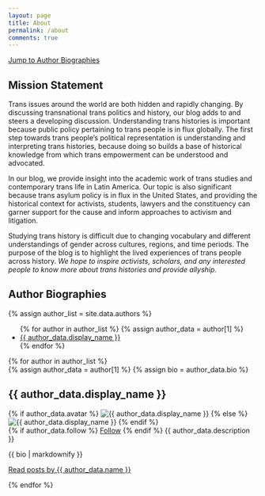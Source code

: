 ```yaml
---
layout: page
title: About
permalink: /about
comments: true
---
```


[Jump to Author Biographies](#authors)

<h2 id="mission">
Mission Statement
</h2>

<div>
<p>
Trans issues around the world are both hidden and rapidly changing. By discussing transnational trans politics and history, our blog adds to and steers a developing discussion. Understanding trans histories is important because public policy pertaining to trans people is in flux globally. The first step towards trans people’s political representation is understanding and interpreting trans histories, because doing so builds a base of historical knowledge from which trans empowerment can be understood and advocated.
</p>
<p>
In our blog, we provide insight into the academic work of trans studies and contemporary trans life in Latin America. Our topic is also significant because trans asylum policy is in flux in the United States, and providing the historical context for activists, students, lawyers and the constituency can garner support for the cause and inform approaches to activism and litigation. 
</p>
<p>
Studying trans history is difficult due to changing vocabulary and different understandings of gender across cultures, regions, and time periods. The purpose of the blog is to highlight the lived experiences of trans people across history.<em> We hope to inspire activists, scholars, and any interested people to know more about trans histories and provide allyship. </em>
</p>
</div>

<h2 id="authors">Author Biographies</h2>
  {% assign author_list = site.data.authors %}
  <div class="author-nav">
    <ul>
      {% for author in author_list %}
        {% assign author_data  = author[1] %}
        <li>
              <a href="#{{ author[0] }}">{{ author_data.display_name }}</a>
        </li>
      {% endfor %}
    </ul>
  </div>
<div class="authorpage">
  {% for author in author_list %}
    <div id="{{ author[0] }}">
    {% assign author_data  = author[1] %}
    {% assign bio = author_data.bio %}
      <h2>{{ author_data.display_name }}</h2>
        <div class="row post-top-meta">
        <div class="col-xs-12 col-md-3 col-lg-2 text-center text-md-left mb-4 mb-md-0">
            {% if author_data.avatar %}
            <img class="author-thumb" src="{{site.baseurl}}/{{ author_data.avatar }}"
                alt="{{ author_data.display_name }}">
            {% else %}
            <img class="author-thumb"
                src="https://www.gravatar.com/avatar/{{ author_data.gravatar }}?s=250&d=mm&r=x"
                alt="{{ author_data.display_name }}">
            {% endif %}
        </div>
        <div class="col-xs-12 col-md-9 col-lg-10 text-center text-md-left">
            {% if author_data.follow %}
                <a target="_blank" href="{{ author_data.follow }}" class="btn follow">Follow</a>
            {% endif %}
            <span class="author-description">{{ author_data.description }}</span>
        </div>
    </div>
      <p>{{ bio | markdownify }}</p>
      <a href="{{ site.baseurl }}/{{ author[0] }}">Read posts by {{ author_data.name }}</a>
      <p></p>
    </div>
  {% endfor %}
</div>
